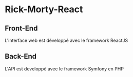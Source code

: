 # Rick-Morty-React

## Front-End

L'interface web est développé avec le framework ReactJS

## Back-End

L'API est developpé avec le framework Symfony en PHP
